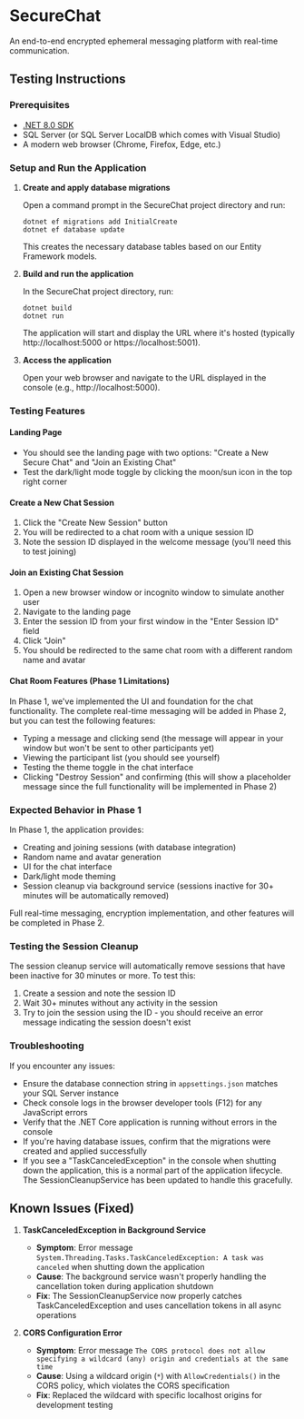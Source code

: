 # SecureChat

An end-to-end encrypted ephemeral messaging platform with real-time communication.

## Testing Instructions

### Prerequisites
- [.NET 8.0 SDK](https://dotnet.microsoft.com/download)
- SQL Server (or SQL Server LocalDB which comes with Visual Studio)
- A modern web browser (Chrome, Firefox, Edge, etc.)

### Setup and Run the Application

1. **Create and apply database migrations**

   Open a command prompt in the SecureChat project directory and run:

   ```
   dotnet ef migrations add InitialCreate
   dotnet ef database update
   ```

   This creates the necessary database tables based on our Entity Framework models.

2. **Build and run the application**

   In the SecureChat project directory, run:

   ```
   dotnet build
   dotnet run
   ```

   The application will start and display the URL where it's hosted (typically http://localhost:5000 or https://localhost:5001).

3. **Access the application**

   Open your web browser and navigate to the URL displayed in the console (e.g., http://localhost:5000).

### Testing Features

#### Landing Page
- You should see the landing page with two options: "Create a New Secure Chat" and "Join an Existing Chat"
- Test the dark/light mode toggle by clicking the moon/sun icon in the top right corner

#### Create a New Chat Session
1. Click the "Create New Session" button
2. You will be redirected to a chat room with a unique session ID
3. Note the session ID displayed in the welcome message (you'll need this to test joining)

#### Join an Existing Chat Session
1. Open a new browser window or incognito window to simulate another user
2. Navigate to the landing page
3. Enter the session ID from your first window in the "Enter Session ID" field
4. Click "Join"
5. You should be redirected to the same chat room with a different random name and avatar

#### Chat Room Features (Phase 1 Limitations)
In Phase 1, we've implemented the UI and foundation for the chat functionality. The complete real-time messaging will be added in Phase 2, but you can test the following features:

- Typing a message and clicking send (the message will appear in your window but won't be sent to other participants yet)
- Viewing the participant list (you should see yourself)
- Testing the theme toggle in the chat interface
- Clicking "Destroy Session" and confirming (this will show a placeholder message since the full functionality will be implemented in Phase 2)

### Expected Behavior in Phase 1

In Phase 1, the application provides:
- Creating and joining sessions (with database integration)
- Random name and avatar generation
- UI for the chat interface
- Dark/light mode theming
- Session cleanup via background service (sessions inactive for 30+ minutes will be automatically removed)

Full real-time messaging, encryption implementation, and other features will be completed in Phase 2.

### Testing the Session Cleanup

The session cleanup service will automatically remove sessions that have been inactive for 30 minutes or more. To test this:

1. Create a session and note the session ID
2. Wait 30+ minutes without any activity in the session
3. Try to join the session using the ID - you should receive an error message indicating the session doesn't exist

### Troubleshooting

If you encounter any issues:

- Ensure the database connection string in `appsettings.json` matches your SQL Server instance
- Check console logs in the browser developer tools (F12) for any JavaScript errors
- Verify that the .NET Core application is running without errors in the console
- If you're having database issues, confirm that the migrations were created and applied successfully
- If you see a "TaskCanceledException" in the console when shutting down the application, this is a normal part of the application lifecycle. The SessionCleanupService has been updated to handle this gracefully.

## Known Issues (Fixed)

1. **TaskCanceledException in Background Service**
   - **Symptom**: Error message `System.Threading.Tasks.TaskCanceledException: A task was canceled` when shutting down the application
   - **Cause**: The background service wasn't properly handling the cancellation token during application shutdown
   - **Fix**: The SessionCleanupService now properly catches TaskCanceledException and uses cancellation tokens in all async operations

2. **CORS Configuration Error**
   - **Symptom**: Error message `The CORS protocol does not allow specifying a wildcard (any) origin and credentials at the same time`
   - **Cause**: Using a wildcard origin (`*`) with `AllowCredentials()` in the CORS policy, which violates the CORS specification
   - **Fix**: Replaced the wildcard with specific localhost origins for development testing